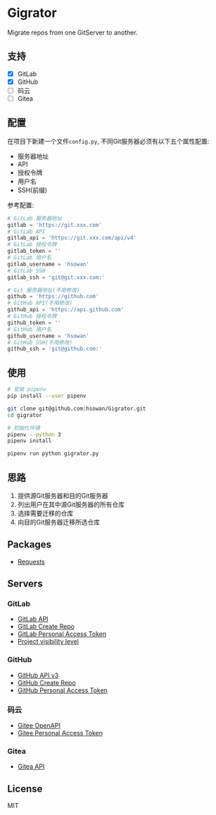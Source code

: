 # Gigrator

Migrate repos from one GitServer to another.

## 支持

* [x] GitLab
* [x] GitHub
* [ ] 码云
* [ ] Gitea

## 配置

在项目下新建一个文件`config.py`, 不同Git服务器必须有以下五个属性配置:

* 服务器地址
* API
* 授权令牌
* 用户名
* SSH(前缀)

参考配置:

```py
# GitLab 服务器地址
gitlab = 'https://git.xxx.com'
# GitLab API
gitlab_api = 'https://git.xxx.com/api/v4'
# GitLab 授权令牌
gitlab_token = ''
# GitLab 用户名
gitlab_username = 'hsowan'
# GitLab SSH
gitlab_ssh = 'git@git.xxx.com:'

# Git 服务器地址(不用修改)
github = 'https://github.com'
# GitHub API(不用修改)
github_api = 'https://api.github.com'
# GitHub 授权令牌
github_token = ''
# GitHub 用户名
github_username = 'hsowan'
# GitHub SSH(不用修改)
github_ssh = 'git@github.com:'

```

## 使用

```bash
# 安装 pipenv
pip install --user pipenv

git clone git@github.com:hsowan/Gigrator.git
cd gigrator

# 初始化环境
pipenv --python 3
pipenv install

pipenv run python gigrator.py

```

## 思路

1. 提供源Git服务器和目的Git服务器
2. 列出用户在其中源Git服务器的所有仓库
3. 选择需要迁移的仓库
4. 向目的Git服务器迁移所选仓库

## Packages

* [Requests](https://2.python-requests.org/en/master/)

## Servers

### GitLab

* [GitLab API](https://docs.gitlab.com/ee/api/)
* [GitLab Create Repo](https://docs.gitlab.com/ee/api/projects.html#create-project)
* [GitLab Personal Access Token](https://gitlab.com/profile/personal_access_tokens)
* [Project visibility level](https://docs.gitlab.com/ee/api/projects.html#project-visibility-level)

### GitHub

* [GitHub API v3](https://developer.github.com/v3/)
* [GitHub Create Repo](https://developer.github.com/v3/repos/#create)
* [GitHub Personal Access Token](https://github.com/settings/tokens)

### 码云

* [Gitee OpenAPI](https://gitee.com/api/v5/swagger#/getV5ReposOwnerRepoStargazers?ex=no)
* [Gitee Personal Access Token](https://gitee.com/profile/personal_access_tokens)

### Gitea

* [Gitea API](https://try.gitea.io/api/swagger#/)

## License

MIT

